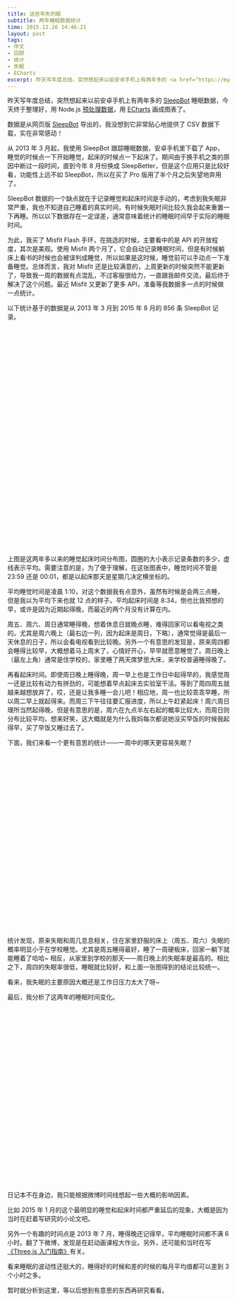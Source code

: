 ```yaml
---
title: 这些年失的眠
subtitle: 两年睡眠数据统计
time: 2015.12.26 14:46:21
layout: post
tags:
- 中文
- 回顾
- 统计
- 失眠
- ECharts
excerpt: 昨天写年度总结，突然想起来以前安卓手机上有两年多的 <a href="https://mysleepbot.com/" target="_blank">SleepBot</a> 睡眠数据，今天终于整理好，用 Node.js <a href="https://gist.github.com/Ovilia/0cfe77f3ea69bf6fb09c" target="_blank">预处理数据</a>，用 <a href="http://echarts.baidu.com" target="_blank">ECharts</a> 画成图表了。数据是从网页版 <a href="https://mysleepbot.com/" target="_blank">SleepBot</a> 导出的，我没想到它非常贴心地提供了 CSV 数据下载，实在非常感动！
---
```


昨天写年度总结，突然想起来以前安卓手机上有两年多的 <a href="https://mysleepbot.com/" target="_blank">SleepBot</a> 睡眠数据，今天终于整理好，用 Node.js <a href="https://gist.github.com/Ovilia/0cfe77f3ea69bf6fb09c" target="_blank">预处理数据</a>，用 <a href="http://echarts.baidu.com" target="_blank">ECharts</a> 画成图表了。

数据是从网页版 <a href="https://mysleepbot.com/" target="_blank">SleepBot</a> 导出的，我没想到它非常贴心地提供了 CSV 数据下载，实在非常感动！

从 2013 年 3 月起，我使用 SleepBot 跟踪睡眠数据，安卓手机里下载了 App，睡觉的时候点一下开始睡觉，起床的时候点一下起床了。期间由于换手机之类的原因中断过一段时间，直到今年 8 月份换成 SleepBetter，但是这个应用只是比较好看，功能性上远不如 SleepBot，所以在买了 Pro 版用了半个月之后失望地弃用了。

SleepBot 数据的一个缺点就在于记录睡觉和起床时间是手动的，考虑到我失眠非常严重，我也不知道自己睡着的真实时间，有时候失眠时间比较久我会起来重置一下再睡。所以以下数据存在一定误差，通常意味着统计的睡眠时间早于实际的睡眠时间。

为此，我买了 Misfit Flash 手环，在挑选的时候，主要看中的是 API 的开放程度，其次是美观。使用 Misfit 两个月了，它会自动记录睡眠时间，但是有时候躺床上看书的时候也会被误判成睡觉，所以如果是这时候，睡觉前可以手动点一下准备睡觉。总体而言，我对 Misfit 还是比较满意的，上周更新的时候突然不能更新了，导致我一周的数据有点混乱，不过客服很给力，一直跟我邮件交流，最后终于解决了这个问题。最近 Misfit 又更新了更多 API，准备等我数据多一点的时候做一点统计。

以下统计基于的数据是从 2013 年 3 月到 2015 年 8 月的 856 条 SleepBot 记录。

<div id="weekly-chart" style="height: 500px;"></div>

上图是这两年多以来的睡觉起床时间分布图，圆圈的大小表示记录条数的多少，虚线表示平均。需要注意的是，为了便于理解，在这张图表中，睡觉时间不管是 23:59 还是 00:01，都是以起床那天是星期几决定横坐标的。

平均睡觉时间是凌晨 1:10，对这个数据我有点意外，虽然有时候是会两三点睡，但是我以为平均下来也就 12 点的样子。平均起床时间是 8:34，倒也比我预想的早，或许是因为近期起得晚，而最近的两个月没有计算在内。

周五、周六、周日通常睡得晚，想着休息日就晚点睡，难得回家可以看电视之类的。尤其是周六晚上（最右边一列，因为起床是周日，下略），通常觉得是最后一天休息的日子，所以会看电视看到比较晚。另外一个有意思的发现是，原来周四都会睡得比较早，大概想着马上周末了，心情好开心，早早就愿意睡觉了。周日晚上（最左上角）通常是住学校的，家里睡了两天席梦思大床，来学校普遍睡得晚了。

再看起床时间。即使周日晚上睡得晚，周一早上也是工作日中起得早的，我感觉周一还是比较有动力有拼劲的，可能想着早点起床去实验室干活。等到了周四周五就越来越想放弃了，哎，还是让我多睡一会儿吧！相应地，周一也比较乖乖早睡，所以周二早上就起得来。而周三下午往往要汇报进度，所以上午赶紧起床！周六周日理所当然起得晚，但是有意思的是，周六在九点半左右起的概率比较大，而周日则分布比较平均，想来好笑，这大概就是为什么我妈每次都说她没买早饭的时候我起得早，买了早饭又睡过去了。

下面，我们来看一个更有意思的统计——一周中的哪天更容易失眠？

<div id="sleepless-chart" style="height: 400px"></div>

统计发现，原来失眠和周几息息相关，住在家里舒服的床上（周五、周六）失眠的概率明显小于在学校睡觉。尤其是周五睡得最好，睡了一周硬板床，回家一躺下就能睡着了哈哈~ 相反，从家里到学校的那天——周日晚上的失眠率是最高的。相比之下，周四的失眠率很低，睡眠就比较好，和上面一张图得到的结论比较统一。

看来，我失眠的主要原因大概还是工作日压力太大了呀~

最后，我分析了这两年的睡眠时间变化。

<div id="monthly-chart" style="height: 400px"></div>

日记本不在身边，我只能根据微博时间线想起一些大概的影响因素。

比如 2015 年 1 月的这个最明显的睡觉和起床时间都严重延后的现象，大概是因为当时在赶着写研究的小论文吧。

另外一个有趣的时间点是 2013 年 7 月，睡得晚还记得早，平均睡眠时间都不满 6 小时。翻了下微博，发现是在赶动画课程大作业。另外，还可能和当时在写<a href="http://www.ituring.com.cn/book/1272" target="_blank">《Three.js 入门指南》</a>有关。

看来睡眠的波动性还挺大的，睡得好的时候和差的时候的每月平均值都可以差到 3 个小时之多。

暂时就分析到这里，等以后想到有意思的东西再研究看看。

<script type="text/javascript">
    var clrPrimary = '#22C3AA';
    var clrContrast = '#D0648A';

    var loadJs = [[['{{ site.url }}/js/echarts-all.js'], function() {

        var minHour = -11;
        var maxHour = 2;

        var sleepBin = [
            [ 34, 38, 19, 9, 4, 1, 0, 0, 0, 0, 0, 0, 0, 0, 0, 0, 0, 0, 0, 0, 0, 2, 1, 15 ],
            [ 40, 25, 19, 3, 3, 0, 1, 0, 0, 0, 0, 0, 0, 0, 0, 0, 0, 0, 0, 0, 0, 0, 4, 27 ],
            [ 41, 31, 20, 3, 3, 0, 0, 0, 0, 0, 1, 0, 0, 0, 0, 0, 0, 0, 1, 0, 0, 0, 1, 20 ],
            [ 50, 37, 10, 8, 1, 0, 0, 0, 0, 0, 0, 0, 0, 0, 0, 0, 0, 0, 0, 0, 0, 1, 2, 14 ],
            [ 58, 25, 15, 6, 1, 2, 0, 0, 0, 0, 0, 0, 0, 0, 0, 0, 0, 0, 0, 0, 0, 0, 0, 15 ],
            [ 29, 46, 18, 8, 0, 0, 0, 0, 1, 0, 0, 0, 0, 0, 0, 0, 0, 0, 0, 0, 0, 1, 3, 16 ],
            [ 27, 47, 34, 1, 3, 3, 0, 0, 1, 0, 0, 0, 0, 0, 0, 0, 0, 0, 0, 0, 0, 0, 0, 7 ]];
        var awakeBin = [
            [ 0, 0, 0, 0, 0, 1, 13, 9, 45, 24, 19, 6, 3, 2, 0, 0, 0, 0, 0, 0, 0, 0, 0, 1 ],
            [ 0, 0, 0, 0, 0, 3, 25, 19, 40, 14, 13, 8, 0, 0, 0, 0, 0, 0, 0, 0, 0, 0, 0, 0 ],
            [ 0, 0, 0, 0, 0, 0, 9, 21, 55, 17, 11, 4, 3, 1, 0, 0, 0, 0, 0, 0, 0, 0, 0, 0 ],
            [ 0, 0, 0, 0, 0, 0, 12, 21, 59, 19, 6, 6, 0, 0, 0, 0, 0, 0, 0, 0, 0, 0, 0, 0 ],
            [ 0, 0, 0, 0, 0, 0, 6, 18, 51, 23, 15, 7, 1, 0, 0, 0, 0, 0, 0, 0, 0, 0, 0, 1 ],
            [ 0, 0, 0, 0, 0, 0, 1, 7, 26, 51, 25, 12, 0, 0, 0, 0, 0, 0, 0, 0, 0, 0, 0, 0 ],
            [ 0, 1, 0, 0, 0, 0, 2, 6, 22, 31, 29, 29, 3, 0, 0, 0, 0, 0, 0, 0, 0, 0, 0, 0 ]];
        var sleepBinData = [];
        var awakeBinData = [];
        for (var did = 0; did < 7; ++did) {
            for (var hid = 0; hid < 24; ++hid) {
                var hour = hid < 12 ? -hid : 24 - hid;
                if (hour > maxHour || hour < minHour) {
                    continue;
                }
                if (sleepBin[did][hid] > 0) {
                    sleepBinData.push([did, hour, sleepBin[did][hid]]);
                }
                if (awakeBin[did][hid] > 0) {
                    awakeBinData.push([did, hour, awakeBin[did][hid]]);
                }
            }
        }

        var weeklySleep = [1.29, 0.93, 1.08, 1, 1.06, 1.19, 1.67];
        var weeklyAwake = [7.89, 8.35, 7.92, 8.51, 8.55, 9.49, 9.28];

        var yAxis = {
            type: 'value',
            axisLine: {
                show: false
            },
            name: '小时',
            min: minHour,
            max: maxHour,
            splitNumber: maxHour - minHour,
            axisLabel: {
                formatter: function (h) {
                    h = -Math.floor(h);
                    if (h < 0) { return h + 24 + ':00';
                    } else { return h + ':00';
                    }
                },
                margin: 20
            },
            splitLine: {
                lineStyle: {
                    color: '#ddd'
                }
            }
        };

        var weekChart = echarts.init(document.getElementById('weekly-chart'));
        weekChart.setOption({
            title: {
                text: '睡觉起床时间分布'
            },
            grid: {
                left: 60,
                right: 30,
                top: 40,
                bottom: 40
            },
            tooltip: {
                trigger: 'item',
                formatter: function(params) {
                    var name = ['一', '二', '三', '四', '五', '六', '日'];
                    var day = '周' + name[params.data[0]];

                    var h = -Math.floor(params.data[1]);
                    if (h < 0) {
                        h = h + 24;
                    }

                    if (params.seriesName === '平均睡觉' || params.seriesName === '平均起床') { var hours = -params.data[1] < 0
                            ? 24 - params.data[1] : -params.data[1];
                        var hour = Math.floor(hours);
                        var min = Math.floor((hours - hour) * 60) + '';
                        if (min.length < 2) {
                            min = '0' + min;
                        }
                        return day + params.seriesName + '时间：' + hour + ':' + min;
                    } else {
                        return day + '在 ' + h + ':00-' + h + ':59<br />'
                            + params.seriesName + '次数：' + params.data[2] + '/856';
                    }
                }
            },
            legend: {
                data: ['睡觉', '起床'],
                left: 'right'
            },
            calculable: true,
            yAxis: [yAxis],
            xAxis: [{
                type: 'value',
                axisLine: {
                    show: false
                },
                name: '周几',
                axisLabel: {
                    formatter: function (d) {
                        var name = ['一', '二', '三', '四', '五', '六', '日'];
                        return '周' + name[d];
                    },
                    interval: 0,
                    margin: 20
                }
            }],
            series: [{
                name: '睡觉',
                type: 'scatter',
                data: sleepBinData,
                symbolSize: function (value) {
                    var ratio = window.innerWidth > 800 ? 1.8 : 3;
                    return Math.round(value[2] / ratio);
                },
                symbol: 'emptyCircle',
                itemStyle: {
                    normal: {
                        color: clrPrimary
                    }
                }
            }, {
                name: '起床',
                type: 'scatter',
                data: awakeBinData,
                symbolSize: function (value) {
                    return Math.round(value[2] / 1.8);
                },
                symbol: 'emptyCircle',
                itemStyle: {
                    normal: {
                        color: clrContrast
                    }
                }
            }, {
                name: '平均睡觉',
                type: 'line',
                data: (function () {
                    var r = [];
                    for (var did = 0; did < 7; ++did) {
                        r.push([did, -weeklySleep[did]]);
                    }
                    return r;
                })(),
                itemStyle: {
                    normal: { color: clrPrimary, lineStyle: {
                        type: 'dashed' }
                    }
                }
            }, {
                name: '平均起床',
                type: 'line',
                data: (function () {
                    var r = [];
                    for (var did = 0; did < 7; ++did) {
                        r.push([did, -weeklyAwake[did]]);
                    }
                    return r;
                })(),
                itemStyle: {
                    normal: {
                        color: clrContrast,
                        lineStyle: {
                            type: 'dashed'
                        }
                    }
                }
            }]
        });




        var monthly = [['2015-9',1.44,9],['2015-8',1.48,8.91],['2015-6',0.99,8],['2015-5',0.63,8.64],['2015-4',1.67,8.98],['2015-3',1.32,8.53],['2015-2',1.02,8.45],['2015-1',2.39,9.84],['2014-12',1.2,8.92],['2014-11',1,8.71],['2014-10',0.45,7.94],['2014-9',0.98,8.23],['2014-8',0.35,8.09],['2014-7',0.53,8.18],['2014-6',0.94,8.47],['2014-5',1.48,8.39],['2014-4',1.1,8.91],['2014-3',1.1,8.65],['2014-2',0.96,8.62],['2014-1',1.61,9.17],['2013-12',1.82,8.11],['2013-11',1.55,8.98],['2013-10',0.6,8.39],['2013-9',1.07,7.42],['2013-8',0.8,8.24],['2013-7',2.13,8],['2013-6',1.56,8.37],['2013-5',1.2,9.2],['2013-4',0.69,8.9],['2013-3',0.86,8.89],['2013-3',0.46,8.35]];
        var monthlyX = [];
        var monthlySleepData = [];
        var monthlyAwakeData = [];
        var monthlyDurData = [];
        for (var mid = monthly.length - 1; mid >= 0; --mid) {
            monthlyX.push(monthly[mid][0]);
            monthlySleepData.push(-monthly[mid][1]);
            monthlyAwakeData.push(-monthly[mid][2]);
            monthlyDurData.push(monthly[mid][2] - monthly[mid][1]);
        }

        var monthChart = echarts.init(document.getElementById('monthly-chart'));
        monthChart.setOption({
            title: {
                text: '睡觉起床时间分布'
            },
            grid: {
                left: 60,
                right: 60,
                top: 40,
                bottom: 40
            },
            legend: {
                data:['睡觉', '起床', '睡眠时长'],
                left: 'right'
            },
            tooltip: {
                trigger: 'axis',
                formatter: function (params) {
                    function formatTime(h) {
                        var hours = -h < 0 ? 24 - h : -h;
                        var hour = Math.floor(hours);
                        var min = Math.floor((hours - hour) * 60) + '';
                        if (min.length < 2) {
                            min = '0' + min;
                        }
                        return hour + ':' + min;
                    }

                    return params[0][1] + '<br />平均' + params[0][0] + '时间：'
                        + formatTime(params[0][2]) + '<br />平均' + params[1][0]
                        + '时间：' + formatTime(params[1][2]) + '<br />睡眠时长：'
                        + formatTime(params[1][2] - params[0][2]);
                },
                axisPointer: {
                    lineStyle: {
                        color: '#999'
                    }
                }
            },
            yAxis: [
                yAxis, {
                    type: 'value',
                    axisLine: {
                        show: false
                    },
                    min: 0,
                    max: 10,
                    name: '时长',
                    axisLabel: {
                        formatter: function (h) {
                            h = Math.floor(h);
                            return h + ' 小时';
                        },
                        margin: 10
                    },
                    splitLine: {
                        show: false
                    }
                }
            ],
            xAxis: [{
                type: 'category',
                data: monthlyX,
                axisLine: {
                    show: false
                },
                name: '月份',
                axisLabel: {
                    margin: 20
                },
                axisTick: {
                    show: false
                },
                splitLine: {
                    show: false
                }
            }],
            series: [{
                name: '睡觉',
                type: 'line',
                data: monthlySleepData,
                symbol: 'emptyCircle',
                itemStyle: {
                    normal: {
                        color: clrPrimary
                    }
                }
            }, {
                name: '起床',
                type: 'line',
                data: monthlyAwakeData,
                symbol: 'emptyCircle',
                itemStyle: {
                    normal: {
                        color: clrContrast
                    }
                }
            }, {
                name: '睡眠时长',
                type: 'bar',
                data: monthlyDurData,
                itemStyle: {
                    normal: {
                        color: 'rgba(150, 150, 150, 0.3)'
                    },
                    emphasis: {
                        color: 'rgba(150, 150, 150, 0.5)'
                    }
                },
                yAxisIndex: 1
            }]
        });

        var labelStyle = {
            color: clrPrimary,
            label: {
                show: true,
                position: 'insideTop',
                textStyle: {
                    fontSize: 15
                },
                formatter: function (params) {
                    return Math.floor(params.value * 1000) / 10 + '%';
                }
            }
        };
        var sleeplessBin = [17, 12, 13, 6, 5, 9, 20];
        var dayOfWeekBin = [122, 121, 123, 122, 122, 123, 123];
        var sleepData = [];
        for (var did = 0; did < 7; ++did) {
            sleepData.push(sleeplessBin[did] / dayOfWeekBin[did]);
        }

        var sleeplessChart = echarts.init(document.getElementById('sleepless-chart'));
        sleeplessChart.setOption({
            title: {
                text: '最容易失眠的夜晚'
            },
            tooltip: {
                formatter: function (params) {
                    return params[0] + '晚上失眠概率 '
                        + Math.floor(params[2] * 1000) / 10 + '%';
                }
            },
            grid: {
                left: 30,
                right: 30,
                top: 40,
                bottom: 40
            },
            yAxis: [{
                type: 'value',
                axisLine: {
                    show: false
                },
                axisLabel: {
                    formatter: function (v) {
                        return Math.floor(v * 100) + '%';
                    }
                },
                splitLine: {
                    show: false
                }
            }],
            xAxis: [{
                type: 'category',
                data: ['周一', '周二', '周三', '周四', '周五', '周六', '周日'],
                axisLine: {
                    show: false
                },
                name: '星期',
                axisLabel: {
                    margin: 20
                },
                axisTick: {
                    show: false
                },
                splitLine: {
                    show: false
                }
            }],
            series: [{
                name: '失眠日数',
                type: 'bar',
                data: sleepData,
                itemStyle: {
                    normal: labelStyle,
                    emphasis: labelStyle
                }
            }]
        });

        $(window).resize(function () {
            weekChart.resize();
            monthChart.resize();
            sleeplessChart.resize();
        });
    }]];
</script>